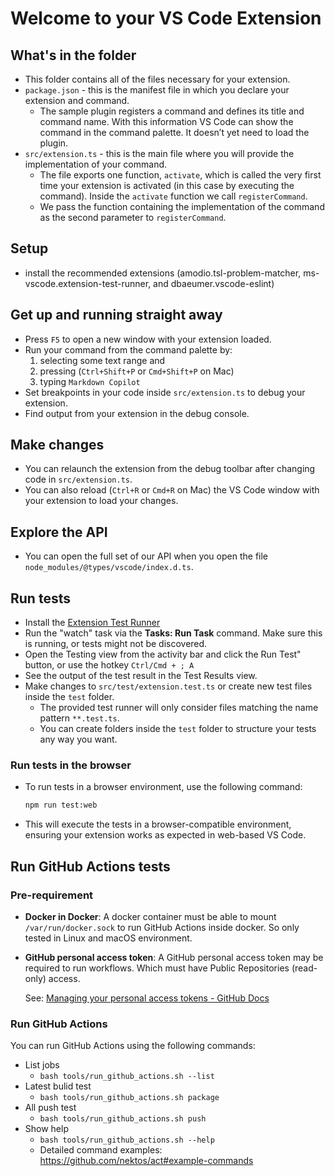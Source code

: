 # Welcome to your VS Code Extension

## What's in the folder

* This folder contains all of the files necessary for your extension.
* `package.json` - this is the manifest file in which you declare your extension and command.
  * The sample plugin registers a command and defines its title and command name. With this information VS Code can show the command in the command palette. It doesn’t yet need to load the plugin.
* `src/extension.ts` - this is the main file where you will provide the implementation of your command.
  * The file exports one function, `activate`, which is called the very first time your extension is activated (in this case by executing the command). Inside the `activate` function we call `registerCommand`.
  * We pass the function containing the implementation of the command as the second parameter to `registerCommand`.

## Setup

* install the recommended extensions (amodio.tsl-problem-matcher, ms-vscode.extension-test-runner, and dbaeumer.vscode-eslint)


## Get up and running straight away

* Press `F5` to open a new window with your extension loaded.
* Run your command from the command palette by:
  1. selecting some text range and 
  2. pressing (`Ctrl+Shift+P` or `Cmd+Shift+P` on Mac)
  3. typing `Markdown Copilot`
* Set breakpoints in your code inside `src/extension.ts` to debug your extension.
* Find output from your extension in the debug console.

## Make changes

* You can relaunch the extension from the debug toolbar after changing code in `src/extension.ts`.
* You can also reload (`Ctrl+R` or `Cmd+R` on Mac) the VS Code window with your extension to load your changes.


## Explore the API

* You can open the full set of our API when you open the file `node_modules/@types/vscode/index.d.ts`.

## Run tests

* Install the [Extension Test Runner](https://marketplace.visualstudio.com/items?itemName=ms-vscode.extension-test-runner)
* Run the "watch" task via the **Tasks: Run Task** command. Make sure this is running, or tests might not be discovered.
* Open the Testing view from the activity bar and click the Run Test" button, or use the hotkey `Ctrl/Cmd + ; A`
* See the output of the test result in the Test Results view.
* Make changes to `src/test/extension.test.ts` or create new test files inside the `test` folder.
  * The provided test runner will only consider files matching the name pattern `**.test.ts`.
  * You can create folders inside the `test` folder to structure your tests any way you want.

### Run tests in the browser

* To run tests in a browser environment, use the following command:
  ```bash
  npm run test:web
  ```
* This will execute the tests in a browser-compatible environment, ensuring your extension works as expected in web-based VS Code.

## Run GitHub Actions tests

### Pre-requirement

- **Docker in Docker**:
  A docker container must be able to mount `/var/run/docker.sock` to run GitHub Actions inside docker.
  So only tested in Linux and macOS environment.
- **GitHub personal access token**:
  A GitHub personal access token may be required to run workflows.
  Which must have Public Repositories (read-only) access.

  See: [Managing your personal access tokens - GitHub Docs](https://docs.github.com/en/authentication/keeping-your-account-and-data-secure/managing-your-personal-access-tokens)

### Run GitHub Actions

You can run GitHub Actions using the following commands:
* List jobs
  * `bash tools/run_github_actions.sh --list`
* Latest bulid test
  * `bash tools/run_github_actions.sh package`
* All push test
  * `bash tools/run_github_actions.sh push`
* Show help
  * `bash tools/run_github_actions.sh --help`
  * Detailed command examples: <https://github.com/nektos/act#example-commands>
